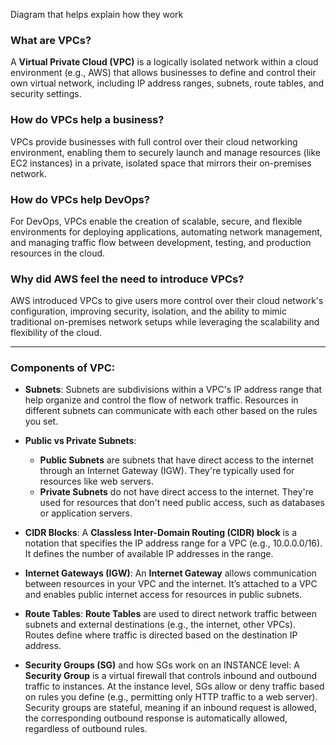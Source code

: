 
Diagram that helps explain how they work



### What are VPCs?
A **Virtual Private Cloud (VPC)** is a logically isolated network within a cloud environment (e.g., AWS) that allows businesses to define and control their own virtual network, including IP address ranges, subnets, route tables, and security settings.

### How do VPCs help a business?
VPCs provide businesses with full control over their cloud networking environment, enabling them to securely launch and manage resources (like EC2 instances) in a private, isolated space that mirrors their on-premises network.

### How do VPCs help DevOps?
For DevOps, VPCs enable the creation of scalable, secure, and flexible environments for deploying applications, automating network management, and managing traffic flow between development, testing, and production resources in the cloud.

### Why did AWS feel the need to introduce VPCs?
AWS introduced VPCs to give users more control over their cloud network's configuration, improving security, isolation, and the ability to mimic traditional on-premises network setups while leveraging the scalability and flexibility of the cloud.

---

### Components of VPC:

- **Subnets**: Subnets are subdivisions within a VPC's IP address range that help organize and control the flow of network traffic. Resources in different subnets can communicate with each other based on the rules you set.

- **Public vs Private Subnets**: 
  - **Public Subnets** are subnets that have direct access to the internet through an Internet Gateway (IGW). They're typically used for resources like web servers.
  - **Private Subnets** do not have direct access to the internet. They're used for resources that don't need public access, such as databases or application servers.

- **CIDR Blocks**: A **Classless Inter-Domain Routing (CIDR) block** is a notation that specifies the IP address range for a VPC (e.g., 10.0.0.0/16). It defines the number of available IP addresses in the range.

- **Internet Gateways (IGW)**: An **Internet Gateway** allows communication between resources in your VPC and the internet. It’s attached to a VPC and enables public internet access for resources in public subnets.

- **Route Tables**: **Route Tables** are used to direct network traffic between subnets and external destinations (e.g., the internet, other VPCs). Routes define where traffic is directed based on the destination IP address.

- **Security Groups (SG)** and how SGs work on an INSTANCE level: A **Security Group** is a virtual firewall that controls inbound and outbound traffic to instances. At the instance level, SGs allow or deny traffic based on rules you define (e.g., permitting only HTTP traffic to a web server). Security groups are stateful, meaning if an inbound request is allowed, the corresponding outbound response is automatically allowed, regardless of outbound rules.
